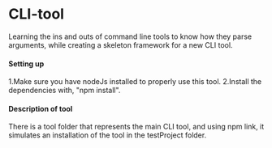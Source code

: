 # CLI-tool

Learning the ins and outs of command line tools to know how they parse arguments, while creating a skeleton framework for a new CLI tool.

#### Setting up

1.Make sure you have nodeJs installed to properly use this tool.
2.Install the dependencies with, "npm install".

#### Description of tool

There is a tool folder that represents the main CLI tool, and using npm link, it simulates an installation of the tool in the testProject folder.
